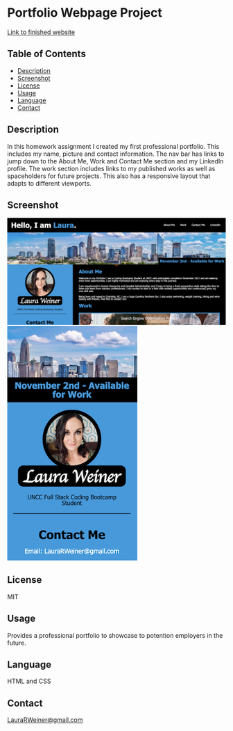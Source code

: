 # Portfolio Webpage Project

[Link to finished website](https://lweine01.github.io/portfolio/)

## Table of Contents
- [Description](#Description)
- [Screenshot](#Screenshot)
- [License](#License)
- [Usage](#Usage)
- [Language](#Language)
- [Contact](#Contact)


## Description
In this homework assignment I created my first professional portfolio. This includes my name, picture and contact information. The nav bar has links to jump down to the About Me, Work and Contact Me section and my LinkedIn profile. The work section includes links to my published works as well as spaceholders for future projects. This also has a responsive layout that adapts to different viewports. 

## Screenshot
![website screenshot](./assets/images/screenshot.png)
![mobile view screenshot](./assets/images/screenshotmobile.png)

## License
MIT

## Usage
Provides a professional portfolio to showcase to potention employers in the future.

## Language
HTML and CSS

## Contact
LauraRWeiner@gmail.com

